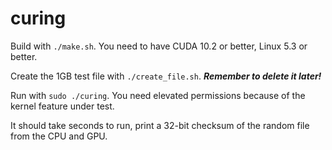 # curing

Build with `./make.sh`. You need to have CUDA 10.2 or better, Linux 5.3 or better.

Create the 1GB test file with `./create_file.sh`. ***Remember to delete it later!***

Run with `sudo ./curing`. You need elevated permissions because of the kernel feature under test.

It should take seconds to run, print a 32-bit checksum of the random file from the CPU and GPU.
